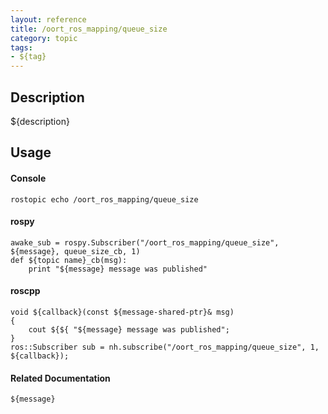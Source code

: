 ```yaml
---
layout: reference
title: /oort_ros_mapping/queue_size
category: topic
tags: 
- ${tag}
---
```


## Description
${description}

## Usage
#### Console
```
rostopic echo /oort_ros_mapping/queue_size
```

#### rospy
```
awake_sub = rospy.Subscriber("/oort_ros_mapping/queue_size", ${message}, queue_size_cb, 1)
def ${topic name}_cb(msg):
    print "${message} message was published"
```

#### roscpp
```
void ${callback}(const ${message-shared-ptr}& msg)
{
    cout ${${ "${message} message was published";
}
ros::Subscriber sub = nh.subscribe("/oort_ros_mapping/queue_size", 1, ${callback});
```

#### Related Documentation
``${message}``  